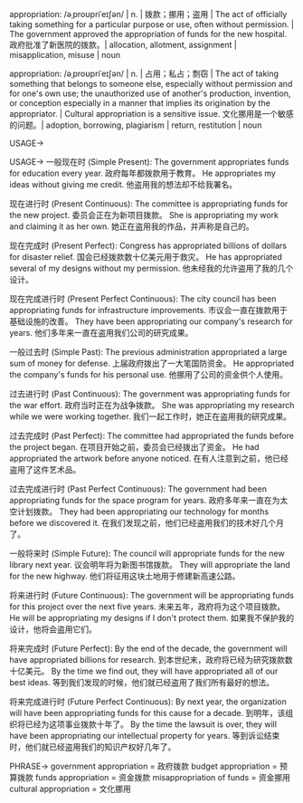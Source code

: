 appropriation: /əˌproʊpriˈeɪʃən/ | n. | 拨款；挪用；盗用 | The act of officially taking something for a particular purpose or use, often without permission. |  The government approved the appropriation of funds for the new hospital. 政府批准了新医院的拨款。| allocation, allotment, assignment | misapplication, misuse | noun

appropriation: /əˌproʊpriˈeɪʃən/ | n. |  占用；私占；剽窃 | The act of taking something that belongs to someone else, especially without permission and for one's own use; the unauthorized use of another's production, invention, or conception especially in a manner that implies its origination by the appropriator. |  Cultural appropriation is a sensitive issue. 文化挪用是一个敏感的问题。| adoption,  borrowing,  plagiarism |  return, restitution | noun


USAGE->

USAGE->
一般现在时 (Simple Present):
The government appropriates funds for education every year. 政府每年都拨款用于教育。
He appropriates my ideas without giving me credit. 他盗用我的想法却不给我署名。

现在进行时 (Present Continuous):
The committee is appropriating funds for the new project. 委员会正在为新项目拨款。
She is appropriating my work and claiming it as her own.  她正在盗用我的作品，并声称是自己的。

现在完成时 (Present Perfect):
Congress has appropriated billions of dollars for disaster relief. 国会已经拨款数十亿美元用于救灾。
He has appropriated several of my designs without my permission. 他未经我的允许盗用了我的几个设计。


现在完成进行时 (Present Perfect Continuous):
The city council has been appropriating funds for infrastructure improvements. 市议会一直在拨款用于基础设施的改善。
They have been appropriating our company's research for years. 他们多年来一直在盗用我们公司的研究成果。


一般过去时 (Simple Past):
The previous administration appropriated a large sum of money for defense. 上届政府拨出了一大笔国防资金。
He appropriated the company's funds for his personal use. 他挪用了公司的资金供个人使用。


过去进行时 (Past Continuous):
The government was appropriating funds for the war effort. 政府当时正在为战争拨款。
She was appropriating my research while we were working together. 我们一起工作时，她正在盗用我的研究成果。


过去完成时 (Past Perfect):
The committee had appropriated the funds before the project began. 在项目开始之前，委员会已经拨出了资金。
He had appropriated the artwork before anyone noticed. 在有人注意到之前，他已经盗用了这件艺术品。


过去完成进行时 (Past Perfect Continuous):
The government had been appropriating funds for the space program for years. 政府多年来一直在为太空计划拨款。
They had been appropriating our technology for months before we discovered it.  在我们发现之前，他们已经盗用我们的技术好几个月了。


一般将来时 (Simple Future):
The council will appropriate funds for the new library next year.  议会明年将为新图书馆拨款。
They will appropriate the land for the new highway. 他们将征用这块土地用于修建新高速公路。


将来进行时 (Future Continuous):
The government will be appropriating funds for this project over the next five years. 未来五年，政府将为这个项目拨款。
He will be appropriating my designs if I don't protect them. 如果我不保护我的设计，他将会盗用它们。


将来完成时 (Future Perfect):
By the end of the decade, the government will have appropriated billions for research. 到本世纪末，政府将已经为研究拨款数十亿美元。
By the time we find out, they will have appropriated all of our best ideas.  等到我们发现的时候，他们就已经盗用了我们所有最好的想法。


将来完成进行时 (Future Perfect Continuous):
By next year, the organization will have been appropriating funds for this cause for a decade. 到明年，该组织将已经为这项事业拨款十年了。
By the time the lawsuit is over, they will have been appropriating our intellectual property for years.  等到诉讼结束时，他们就已经盗用我们的知识产权好几年了。




PHRASE->
government appropriation = 政府拨款
budget appropriation = 预算拨款
funds appropriation = 资金拨款
misappropriation of funds = 资金挪用
cultural appropriation = 文化挪用

